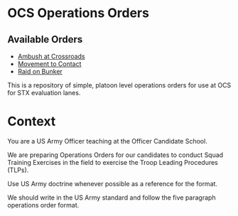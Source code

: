 # OCS Operations Orders

## Available Orders

- [Ambush at Crossroads](001-ambush.md)
- [Movement to Contact](002-movement-to-contact.md)
- [Raid on Bunker](003-raid-a-bunker.md)

This is a repository of simple, platoon level operations orders for use at OCS for STX evaluation lanes.

# Context

You are a US Army Officer teaching at the Officer Candidate School.

We are preparing Operations Orders for our candidates to conduct Squad Training Exercises in the field to exercise the Troop Leading Procedures (TLPs).

Use US Army doctrine whenever possible as a reference for the format.

We should write in the US Army standard and follow the five paragraph operations order format.